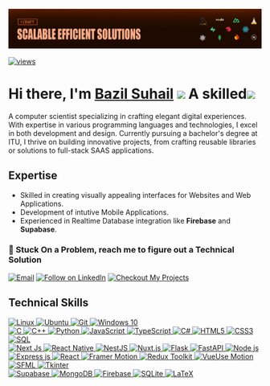<p align="center">
  <img src="https://github.com/BazilSuhail/BazilSuhail/blob/main/githubBanner.webp" alt="bazilsuhail" />
</p>

<a href="https://github.com/BazilSuhail"><img alt="views" title="Github views" src="https://komarev.com/ghpvc/?username=BazilSuhail&style=flat-square" width="125"/></a>

<h1 align="left">Hi there, I'm <a href="https://www.linkedin.com/in/bazil-suhail/">Bazil Suhail</a> 
<img src="https://media.giphy.com/media/hvRJCLFzcasrR4ia7z/giphy.gif" width="28"> A skilled<img src="https://readme-typing-svg.herokuapp.com/?font=Righteous&size=26&center=true&vCenter=true&width=300&height=23&duration=4000&lines=Computer+Scientist;Web-App+Developer;Mobile-App+Developer" />
</h1>

A computer scientist specializing in crafting elegant digital experiences. With expertise in various programming languages and technologies, I excel in both development and design. Currently pursuing a bachelor's degree at ITU, I thrive on building innovative projects, from crafting reusable libraries or solutions to full-stack SAAS applications.


## Expertise
- Skilled in creating visually appealing interfaces for Websites and Web Applications.
- Development of intutive Mobile Applications.
- Experienced in Realtime Database integration like **Firebase** and **Supabase**.
 

### 🚩 Stuck On a Problem, reach me to figure out a Technical Solution 
<p align="left">
  <a href="mailto:bazil1854@gmail.com"><img title="Email" src="https://img.shields.io/badge/Gmail-D14836?style=for-the-badge&logo=gmail&logoColor=white"/></a>
  <a href="https://www.linkedin.com/in/bazil-suhail/"><img title="Follow on LinkedIn" src="https://img.shields.io/badge/LinkedIn-0077B5?style=for-the-badge&logo=linkedin&logoColor=white"/></a>
  <a href="https://www.youtube.com/@Bazil_Suhail"><img title="Checkout My Projects" src="https://img.shields.io/badge/YouTube-FF0000?style=for-the-badge&logo=youtube&logoColor=white"/></a>
</p>

## Technical Skills 
 <a href="#"> 
<img alt="Linux" src="https://img.shields.io/badge/Linux-FCC624?style=for-the-badge&logo=linux&logoColor=black" />
<img alt="Ubuntu" src="https://img.shields.io/badge/Ubuntu-E95420?style=for-the-badge&logo=ubuntu&logoColor=white" />
<img alt="Git" src="https://img.shields.io/badge/git%20-%23F05033.svg?&style=for-the-badge&logo=git&logoColor=white"/>
<img alt="Windows 10" src="https://img.shields.io/badge/Windows-0078D6?style=for-the-badge&logo=windows&logoColor=white" /> 
 </br>
<img alt="C" src="https://img.shields.io/badge/c%20-%2300599C.svg?&style=for-the-badge&logo=c&logoColor=white"/> 
<img alt="C++" src="https://img.shields.io/badge/c++%20-%2300599C.svg?&style=for-the-badge&logo=c%2B%2B&ogoColor=white"/>
<img alt="Python" src="https://img.shields.io/badge/python%20-%2314354C.svg?&style=for-the-badge&logo=python&logoColor=white"/> 
<img alt="JavaScript" src="https://img.shields.io/badge/javascript%20-%23323330.svg?&style=for-the-badge&logo=javascript&logoColor=%23F7DF1E"/>   
<img alt="TypeScript" src="https://img.shields.io/badge/typescript%20-%23282C34.svg?&style=for-the-badge&logo=typescript&logoColor=white"/> 
<img alt="C#" src="https://img.shields.io/badge/c%23%20-%23239120.svg?&style=for-the-badge&logo=c-sharp&logoColor=white"/> 
<img alt="HTML5" src="https://img.shields.io/badge/html5%20-%23E34F26.svg?&style=for-the-badge&logo=html5&logoColor=white"/>
<img alt="CSS3" src="https://img.shields.io/badge/css3%20-%231572B6.svg?&style=for-the-badge&logo=css3&logoColor=white"/> 
<img alt="SQL" src="https://img.shields.io/badge/mysql-%2300f.svg?&style=for-the-badge&logo=mysql&logoColor=white"/> 
</br>
<img alt="Next Js" src="https://img.shields.io/badge/Next.js-%23000000.svg?&style=for-the-badge&logo=next.js&logoColor=white"/>
<img alt="React Native" src="https://img.shields.io/badge/React%20Native-%2320232A.svg?&style=for-the-badge&logo=react&logoColor=61DAFB"/>
<img alt="NestJS" src="https://img.shields.io/badge/NestJS-E0234E?style=for-the-badge&logo=nestjs&logoColor=white" />
   <img alt="Nuxt.js" src="https://img.shields.io/badge/Nuxt.js%20-%2300DC82.svg?&style=for-the-badge&logo=nuxt.js&logoColor=white"/> 

<img alt="Flask" src="https://img.shields.io/badge/Flask-000000?style=for-the-badge&logo=flask&logoColor=white" />
<img alt="FastAPI" src="https://img.shields.io/badge/FastAPI-%2300988A.svg?&style=for-the-badge&logo=fastapi&logoColor=white"/>
<img alt="Node js" src="https://img.shields.io/badge/Node.js-%23339933.svg?&style=for-the-badge&logo=node.js&logoColor=white"/> 
<img alt="Express js" src="https://img.shields.io/badge/Express.js-%23000000.svg?&style=for-the-badge&logo=express&logoColor=white"/>   
<img alt="React" src="https://img.shields.io/badge/React-%2361DAFB.svg?&style=for-the-badge&logo=react&logoColor=white"/>
<img alt="Framer Motion" src="https://img.shields.io/badge/Framer%20Motion-%23C4C4C4.svg?&style=for-the-badge&logo=framer&logoColor=black"/>
<img alt="Redux Toolkit" src="https://img.shields.io/badge/Redux%20Toolkit-%23764ABC.svg?&style=for-the-badge&logo=redux&logoColor=white"/>
<img alt="VueUse Motion" src="https://img.shields.io/badge/VueUse%20Motion-%2341B883.svg?&style=for-the-badge&logo=vue.js&logoColor=white"/>
<img alt="SFML" src="https://img.shields.io/badge/SFML-%230081CE.svg?&style=for-the-badge&logo=sfml&logoColor=white"/>
<img alt="Tkinter" src="https://img.shields.io/badge/Tkinter-%233776AB.svg?&style=for-the-badge&logo=python&logoColor=white"/>

</br>
<img alt="Supabase" src="https://img.shields.io/badge/Supabase-%233ECF8E.svg?&style=for-the-badge&logo=supabase&logoColor=white"/>
<img alt="MongoDB" src ="https://img.shields.io/badge/MongoDB-%234ea94b.svg?&style=for-the-badge&logo=mongodb&logoColor=white"/>
<img alt="Firebase" src="https://img.shields.io/badge/firebase%20-%23039BE5.svg?&style=for-the-badge&logo=firebase"/> 
<img alt="SQLite" src ="https://img.shields.io/badge/sqlite-%2307405e.svg?&style=for-the-badge&logo=sqlite&logoColor=white"/> 
<img alt="LaTeX" src="https://img.shields.io/badge/latex%20-%23008080.svg?&style=for-the-badge&logo=latex&logoColor=white"/>
 </a>
</p>

